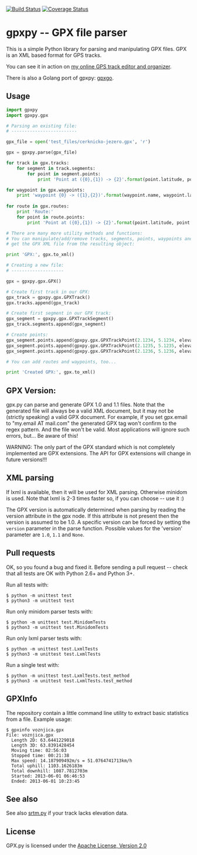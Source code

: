 [![Build Status](https://api.travis-ci.org/tkrajina/gpxpy.svg)](https://travis-ci.org/tkrajina/gpxpy)
[![Coverage Status](https://coveralls.io/repos/github/tkrajina/gpxpy/badge.svg?branch=master)](https://coveralls.io/github/tkrajina/gpxpy?branch=master)

gpxpy -- GPX file parser
========================

This is a simple Python library for parsing and manipulating GPX files. GPX is an XML based format for GPS tracks.

You can see it in action on [my online GPS track editor and organizer](http://www.trackprofiler.com).

There is also a Golang port of gpxpy: [gpxgo](http://github.com/tkrajina/gpxgo).

Usage
-----

```python
import gpxpy
import gpxpy.gpx

# Parsing an existing file:
# -------------------------

gpx_file = open('test_files/cerknicko-jezero.gpx', 'r')

gpx = gpxpy.parse(gpx_file)

for track in gpx.tracks:
    for segment in track.segments:
        for point in segment.points:
            print 'Point at ({0},{1}) -> {2}'.format(point.latitude, point.longitude, point.elevation)

for waypoint in gpx.waypoints:
    print 'waypoint {0} -> ({1},{2})'.format(waypoint.name, waypoint.latitude, waypoint.longitude)
    
for route in gpx.routes:
    print 'Route:'
    for point in route.points:
        print 'Point at ({0},{1}) -> {2}'.format(point.latitude, point.longitude, point.elevation)

# There are many more utility methods and functions:
# You can manipulate/add/remove tracks, segments, points, waypoints and routes and
# get the GPX XML file from the resulting object:

print 'GPX:', gpx.to_xml()

# Creating a new file:
# --------------------

gpx = gpxpy.gpx.GPX()

# Create first track in our GPX:
gpx_track = gpxpy.gpx.GPXTrack()
gpx.tracks.append(gpx_track)

# Create first segment in our GPX track:
gpx_segment = gpxpy.gpx.GPXTrackSegment()
gpx_track.segments.append(gpx_segment)

# Create points:
gpx_segment.points.append(gpxpy.gpx.GPXTrackPoint(2.1234, 5.1234, elevation=1234))
gpx_segment.points.append(gpxpy.gpx.GPXTrackPoint(2.1235, 5.1235, elevation=1235))
gpx_segment.points.append(gpxpy.gpx.GPXTrackPoint(2.1236, 5.1236, elevation=1236))

# You can add routes and waypoints, too...

print 'Created GPX:', gpx.to_xml()
```

GPX Version:
------------

gpx.py can parse and generate GPX 1.0 and 1.1 files. Note that the generated file will always be a valid XML document, but it may not be (strictly speaking) a valid GPX document. For example, if you set gpx.email to "my.email AT mail.com" the generated GPX tag won't confirm to the regex pattern. And the file won't be valid. Most applications will ignore such errors, but... Be aware of this!

WARNING: The only part of the GPX standard which is not completely implemented are GPX extensions. The API for GPX extensions will change in future versions!!!

XML parsing
-----------

If lxml is available, then it will be used for XML parsing.
Otherwise minidom is used.
Note that lxml is 2-3 times faster so, if you can choose -- use it :)

The GPX version is automatically determined when parsing by reading the version attribute in the gpx node. If this attribute is not present then the version is assumed to be 1.0. A specific version can be forced by setting the `version` parameter in the parse function. Possible values for the 'version' parameter are `1.0`, `1.1` and `None`.

Pull requests
-------------

OK, so you found a bug and fixed it. Before sending a pull request -- check that all tests are OK with Python 2.6+ and Python 3+.

Run all tests with:

    $ python -m unittest test
    $ python3 -m unittest test

Run only minidom parser tests with:

    $ python -m unittest test.MinidomTests
    $ python3 -m unittest test.MinidomTests

Run only lxml parser tests with:

    $ python -m unittest test.LxmlTests
    $ python3 -m unittest test.LxmlTests

Run a single test with:

    $ python -m unittest test.LxmlTests.test_method
    $ python3 -m unittest test.LxmlTests.test_method

GPXInfo
-------

The repository contain a little command line utility to extract basic statistics from a file.
Example usage:

    $ gpxinfo voznjica.gpx 
    File: voznjica.gpx
      Length 2D: 63.6441229018
      Length 3D: 63.8391428454
      Moving time: 02:56:03
      Stopped time: 00:21:38
      Max speed: 14.187909492m/s = 51.0764741713km/h
      Total uphill: 1103.1626183m
      Total downhill: 1087.7812703m
      Started: 2013-06-01 06:46:53
      Ended: 2013-06-01 10:23:45

See also
--------

See also [srtm.py](https://github.com/tkrajina/srtm.py) if your track lacks elevation data.

License
-------

GPX.py is licensed under the [Apache License, Version 2.0](http://www.apache.org/licenses/LICENSE-2.0)

